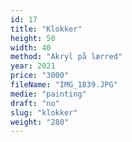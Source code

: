 ```yaml
---
id: 17
title: "Klokker"
height: 50
width: 40
method: "Akryl på lærred"
year: 2021
price: "3000"
fileName: "IMG_1839.JPG"
medie: "painting"
draft: "no"
slug: "klokker"
weight: "280"
---
```


